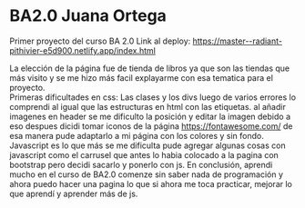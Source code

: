 # BA2.0 Juana Ortega
Primer proyecto del curso BA 2.0 
Link al deploy: https://master--radiant-pithivier-e5d900.netlify.app/index.html

La elección de la página fue de tienda de libros ya que son las tiendas que más visito y se me hizo más facil explayarme con esa tematica para el proyecto.
 <br> Primeras dificultades en css: Las clases y los divs luego de varios errores lo comprendi al igual que las estructuras en html con las etiquetas.
al añadir imagenes en header se me dificulto la posición y editar la imagen debido a eso despues dicidi tomar iconos de la página https://fontawesome.com/ de esa manera pude adaptarlo a mi página con los colores y sin fondo.
Javascript es lo que más se me dificulta pude agregar algunas cosas con javascript como el carrusel que antes lo habia colocado a la pagina con bootstrap pero decidi sacarlo y ponerlo con js.
En conclusión, aprendi mucho en el curso de BA2.0 comenze sin saber nada de programación y ahora puedo hacer una pagina lo que si ahora me toca practicar, mejorar lo que aprendí y aprender más de js.
